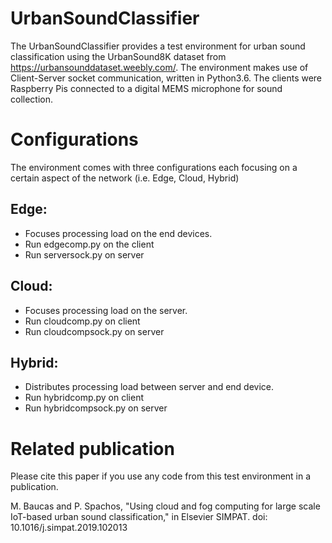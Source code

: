 # UrbanSoundClassifier
The UrbanSoundClassifier provides a test environment for urban sound classification using the UrbanSound8K dataset from https://urbansounddataset.weebly.com/. The environment makes use of Client-Server socket communication, written in Python3.6. The clients were Raspberry Pis connected to a digital MEMS microphone for sound collection. 

# Configurations
The environment comes with three configurations each focusing on a certain aspect of the network (i.e. Edge, Cloud, Hybrid)

## Edge:
  - Focuses processing load on the end devices.
  - Run edgecomp.py on the client
  - Run serversock.py on server  

## Cloud:
  - Focuses processing load on the server.
  - Run cloudcomp.py on client
  - Run cloudcompsock.py on server
  
## Hybrid:
  - Distributes processing load between server and end device.
  - Run hybridcomp.py on client
  - Run hybridcompsock.py on server

# Related publication
Please cite this paper if you use any code from this test environment in a publication.

M. Baucas and P. Spachos, "Using cloud and fog computing for large scale IoT-based urban sound classification," in Elsevier SIMPAT.
doi: 10.1016/j.simpat.2019.102013
